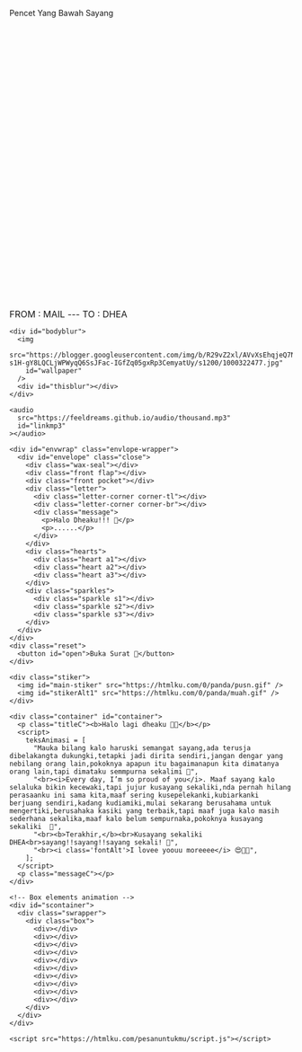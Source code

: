 <!DOCTYPE html>
<html>
  <head>
    <meta charset="utf-8" />
    <meta
      name="description"
      content="@feelthisray - Script HTML by Feeldream Repl Co"
    />
    <meta
      name="viewport"
      content="width=device-width, initial-scale=1, minimum-scale=1, maximum-scale=1"
    />
    <title>Khusus_Dheaku</title>
    <link
      href="https://fonts.googleapis.com/css2?family=Handlee&display=swap"
      rel="stylesheet"
    />
    <link rel="preconnect" href="https://fonts.googleapis.com" />
    <link rel="preconnect" href="https://fonts.gstatic.com" crossorigin />
    <link
      href="https://fonts.googleapis.com/css2?family=Patrick+Hand&family=Sriracha&family=Itim&display=swap"
      rel="stylesheet"
    />
    <link
      href="https://fonts.googleapis.com/css2?family=Berkshire+Swash&display=swap"
      rel="stylesheet"
    />
    <script src="https://unpkg.com/typeit@8.7.0/dist/index.umd.js"></script>
    <link rel="stylesheet" href="https://htmlku.com/pesanuntukmu/style.css" />
  </head>
  <body>
    <div class="overlay">
      <div class="cover">
        <p>Pencet Yang Bawah Sayang</p>
        <div class="awalan">
          <svg
            class="line"
            fill="none"
            xmlns="http://www.w3.org/2000/svg"
            viewBox="0 0 24 24"
          >
            <g transform="translate(2.000000, 2.000000)">
              <path
                d="M9.27542857,0.714285714 C14.0030476,0.714285714 17.836381,4.54666667 17.836381,9.2752381 C17.836381,14.0038095 14.0030476,17.8361905 9.27542857,17.8361905 C4.54685714,17.8361905 0.71447619,14.0038095 0.71447619,9.2752381 C0.71447619,4.54666667 4.54685714,0.714285714 9.27542857,0.714285714 Z"
              ></path>
              <path
                d="M17.8989524,16.487619 C18.678,16.487619 19.3094286,17.12 19.3094286,17.8980952 C19.3094286,18.6780952 18.678,19.3095238 17.8989524,19.3095238 C17.1199048,19.3095238 16.4875238,18.6780952 16.4875238,17.8980952 C16.4875238,17.12 17.1199048,16.487619 17.8989524,16.487619 Z"
              ></path>
            </g>
          </svg>
          <label style="font-size: 16px">FROM : MAIL --- TO : DHEA</label>
        </div>
      </div>
    </div>

    <div id="bodyblur">
      <img
        src="https://blogger.googleusercontent.com/img/b/R29vZ2xl/AVvXsEhqjeQ7NlN92_dwtxYNCtLFpPe9lMt_zffq06EPVGF53aqoeBoy3wNq4j6BSPtc8f_ciXlX07xs1mSjgaSpXZUwpYXg2JJxl4D1iVjpdspfHiScLSgqfKTJIHtH4OmpG8Gk1Br8sByutqxjx-s1H-gY8LQCLjWPWyqQ6SsJFac-IGfZq05gxRp3CemyatUy/s1200/1000322477.jpg"
        id="wallpaper"
      />
      <div id="thisblur"></div>
    </div>

    <audio
      src="https://feeldreams.github.io/audio/thousand.mp3"
      id="linkmp3"
    ></audio>

    <div id="envwrap" class="envlope-wrapper">
      <div id="envelope" class="close">
        <div class="wax-seal"></div>
        <div class="front flap"></div>
        <div class="front pocket"></div>
        <div class="letter">
          <div class="letter-corner corner-tl"></div>
          <div class="letter-corner corner-br"></div>
          <div class="message">
            <p>Halo Dheaku!!! 🩷</p>
            <p>......</p>
          </div>
        </div>
        <div class="hearts">
          <div class="heart a1"></div>
          <div class="heart a2"></div>
          <div class="heart a3"></div>
        </div>
        <div class="sparkles">
          <div class="sparkle s1"></div>
          <div class="sparkle s2"></div>
          <div class="sparkle s3"></div>
        </div>
      </div>
    </div>
    <div class="reset">
      <button id="open">Buka Surat 🩷</button>
    </div>

    <div class="stiker">
      <img id="main-stiker" src="https://htmlku.com/0/panda/pusn.gif" />
      <img id="stikerAlt1" src="https://htmlku.com/0/panda/muah.gif" />
    </div>

    <div class="container" id="container">
      <p class="titleC"><b>Halo lagi dheaku 🫣💗</b></p>
      <script>
        teksAnimasi = [
          "Mauka bilang kalo haruski semangat sayang,ada terusja dibelakangta dukungki,tetapki jadi dirita sendiri,jangan dengar yang nebilang orang lain,pokoknya apapun itu bagaimanapun kita dimatanya orang lain,tapi dimataku semmpurna sekalimi 🫶",
          "<br><i>Every day, I’m so proud of you</i>. Maaf sayang kalo selaluka bikin kecewaki,tapi jujur kusayang sekaliki,nda pernah hilang perasaanku ini sama kita,maaf sering kusepelekanki,kubiarkanki berjuang sendiri,kadang kudiamiki,mulai sekarang berusahama untuk mengertiki,berusahaka kasiki yang terbaik,tapi maaf juga kalo masih sederhana sekalika,maaf kalo belum sempurnaka,pokoknya kusayang sekaliki  🫠",
          "<br><b>Terakhir,</b><br>Kusayang sekaliki DHEA<br>sayang!!sayang!!sayang sekali! 💐",
          "<br><i class='fontAlt'>I lovee yoouu moreeee</i> 😍🫢💗",
        ];
      </script>
      <p class="messageC"></p>
    </div>

    <!-- Box elements animation -->
    <div id="scontainer">
      <div class="swrapper">
        <div class="box">
          <div></div>
          <div></div>
          <div></div>
          <div></div>
          <div></div>
          <div></div>
          <div></div>
          <div></div>
          <div></div>
          <div></div>
        </div>
      </div>
    </div>

    <script src="https://htmlku.com/pesanuntukmu/script.js"></script>
  </body>
</html>
